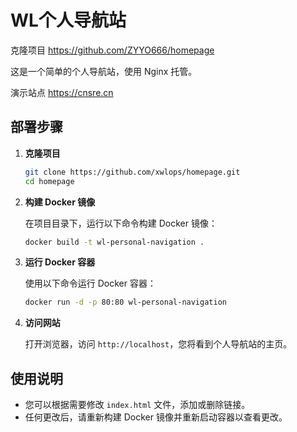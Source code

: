 # WL个人导航站
克隆项目 https://github.com/ZYYO666/homepage

这是一个简单的个人导航站，使用 Nginx 托管。

演示站点 https://cnsre.cn

## 部署步骤

1. **克隆项目**

   ```bash
   git clone https://github.com/xwlops/homepage.git
   cd homepage
   ```

2. **构建 Docker 镜像**

   在项目目录下，运行以下命令构建 Docker 镜像：

   ```bash
   docker build -t wl-personal-navigation .
   ```

3. **运行 Docker 容器**

   使用以下命令运行 Docker 容器：

   ```bash
   docker run -d -p 80:80 wl-personal-navigation
   ```

4. **访问网站**

   打开浏览器，访问 `http://localhost`，您将看到个人导航站的主页。

## 使用说明

- 您可以根据需要修改 `index.html` 文件，添加或删除链接。
- 任何更改后，请重新构建 Docker 镜像并重新启动容器以查看更改。
